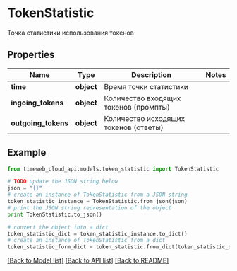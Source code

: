 # TokenStatistic

Точка статистики использования токенов

## Properties
Name | Type | Description | Notes
------------ | ------------- | ------------- | -------------
**time** | **object** | Время точки статистики | 
**ingoing_tokens** | **object** | Количество входящих токенов (промпты) | 
**outgoing_tokens** | **object** | Количество исходящих токенов (ответы) | 

## Example

```python
from timeweb_cloud_api.models.token_statistic import TokenStatistic

# TODO update the JSON string below
json = "{}"
# create an instance of TokenStatistic from a JSON string
token_statistic_instance = TokenStatistic.from_json(json)
# print the JSON string representation of the object
print TokenStatistic.to_json()

# convert the object into a dict
token_statistic_dict = token_statistic_instance.to_dict()
# create an instance of TokenStatistic from a dict
token_statistic_form_dict = token_statistic.from_dict(token_statistic_dict)
```
[[Back to Model list]](../README.md#documentation-for-models) [[Back to API list]](../README.md#documentation-for-api-endpoints) [[Back to README]](../README.md)


